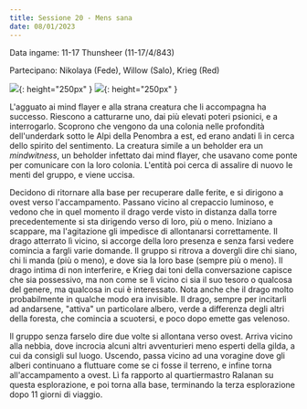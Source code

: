 ```yaml
---
title: Sessione 20 - Mens sana
date: 08/01/2023
---
```

Data ingame: 11-17 Thunsheer (11-17/4/843)

Partecipano: Nikolaya (Fede), Willow (Salo), Krieg (Red)

![](https://www.aidedd.org/dnd/images/mind-flayer.jpg){: height="250px" } ![](https://www.aidedd.org/dnd/images/mindwitness.jpg){: height="250px" }

L'agguato ai mind flayer e alla strana creatura che li accompagna ha successo. Riescono a catturarne uno, dai più elevati poteri psionici, e a interrogarlo. Scoprono che vengono da una colonia nelle profondità dell'underdark sotto le Alpi della Penombra a est, ed erano andati lì in cerca dello spirito del sentimento. La creatura simile a un beholder era un *mindwitness*, un beholder infettato dai mind flayer, che usavano come ponte per comunicare con la loro colonia. L'entità poi cerca di assalire di nuovo le menti del gruppo, e viene uccisa.

Decidono di ritornare alla base per recuperare dalle ferite, e si dirigono a ovest verso l'accampamento. Passano vicino al crepaccio luminoso, e vedono che in quel momento il drago verde visto in distanza dalla torre precedentemente si sta dirigendo verso di loro, più o meno. Iniziano a scappare, ma l'agitazione gli impedisce di allontanarsi correttamente. Il drago atterrato lì vicino, si accorge della loro presenza e senza farsi vedere comincia a fargli varie domande. Il gruppo si ritrova a dovergli dire chi siano, chi li manda (più o meno), e dove sia la loro base (sempre più o meno). Il drago intima di non interferire, e Krieg dai toni della conversazione capisce che sia possessivo, ma non come se lì vicino ci sia il suo tesoro o qualcosa del genere, ma qualcosa in cui è interessato. Nota anche che il drago molto probabilmente in qualche modo era invisible. Il drago, sempre per incitarli ad andarsene, "attiva" un particolare albero, verde a differenza degli altri della foresta, che comincia a scuotersi, e poco dopo emette gas velenoso.

Il gruppo senza farselo dire due volte si allontana verso ovest. Arriva vicino alla nebbia, dove incrocia alcuni altri avventurieri meno esperti della gilda, a cui da consigli sul luogo. Uscendo, passa vicino ad una voragine dove gli alberi continuano a fluttuare come se ci fosse il terreno, e infine torna all'accampamento a ovest. Lì fa rapporto al quartiermastro Ralanan su questa esplorazione, e poi torna alla base, terminando la terza esplorazione dopo 11 giorni di viaggio.